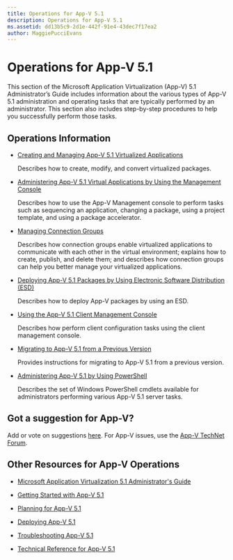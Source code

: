 ```yaml
---
title: Operations for App-V 5.1
description: Operations for App-V 5.1
ms.assetid: dd13b5c9-2d1e-442f-91e4-43dec7f17ea2
author: MaggiePucciEvans
---
```


# Operations for App-V 5.1


This section of the Microsoft Application Virtualization (App-V) 5.1 Administrator’s Guide includes information about the various types of App-V 5.1 administration and operating tasks that are typically performed by an administrator. This section also includes step-by-step procedures to help you successfully perform those tasks.

## Operations Information


-   [Creating and Managing App-V 5.1 Virtualized Applications](creating-and-managing-app-v-51-virtualized-applications.md)

    Describes how to create, modify, and convert virtualized packages.

-   [Administering App-V 5.1 Virtual Applications by Using the Management Console](administering-app-v-51-virtual-applications-by-using-the-management-console.md)

    Describes how to use the App-V Management console to perform tasks such as sequencing an application, changing a package, using a project template, and using a package accelerator.

-   [Managing Connection Groups](managing-connection-groups51.md)

    Describes how connection groups enable virtualized applications to communicate with each other in the virtual environment; explains how to create, publish, and delete them; and describes how connection groups can help you better manage your virtualized applications.

-   [Deploying App-V 5.1 Packages by Using Electronic Software Distribution (ESD)](deploying-app-v-51-packages-by-using-electronic-software-distribution--esd-.md)

    Describes how to deploy App-V packages by using an ESD.

-   [Using the App-V 5.1 Client Management Console](using-the-app-v-51-client-management-console.md)

    Describes how perform client configuration tasks using the client management console.

-   [Migrating to App-V 5.1 from a Previous Version](migrating-to-app-v-51-from-a-previous-version.md)

    Provides instructions for migrating to App-V 5.1 from a previous version.

-   [Administering App-V 5.1 by Using PowerShell](administering-app-v-51-by-using-powershell.md)

    Describes the set of Windows PowerShell cmdlets available for administrators performing various App-V 5.1 server tasks.

## Got a suggestion for App-V?


Add or vote on suggestions [here](http://appv.uservoice.com/forums/280448-microsoft-application-virtualization). For App-V issues, use the [App-V TechNet Forum](https://social.technet.microsoft.com/Forums/home?forum=mdopappv).

## Other Resources for App-V Operations


-   [Microsoft Application Virtualization 5.1 Administrator's Guide](microsoft-application-virtualization-51-administrators-guide.md)

-   [Getting Started with App-V 5.1](getting-started-with-app-v-51.md)

-   [Planning for App-V 5.1](planning-for-app-v-51.md)

-   [Deploying App-V 5.1](deploying-app-v-51.md)

-   [Troubleshooting App-V 5.1](troubleshooting-app-v-51.md)

-   [Technical Reference for App-V 5.1](technical-reference-for-app-v-51.md)

 

 





